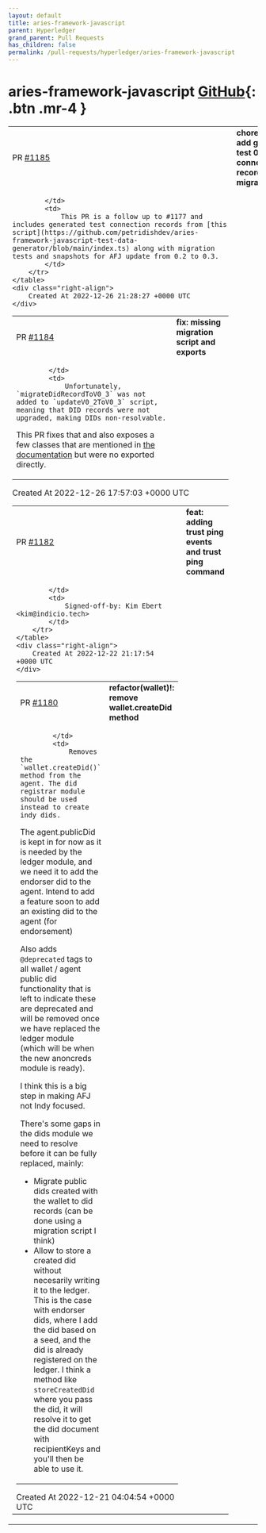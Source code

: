 ```yaml
---
layout: default
title: aries-framework-javascript
parent: Hyperledger
grand_parent: Pull Requests
has_children: false
permalink: /pull-requests/hyperledger/aries-framework-javascript
---
```


# aries-framework-javascript <span class="fs-3 right-align">[GitHub](https://github.com/hyperledger/aries-framework-javascript){: .btn .mr-4 }</span>


<div>
    <table>
        <tr>
            <td>
                PR <a href="https://github.com/hyperledger/aries-framework-javascript/pull/1185" class=".btn">#1185</a>
            </td>
            <td>
                <b>
                    chore(migrations): add generated test 0.2 connection records for migration tests
                </b>
            </td>
        </tr>
        <tr>
            <td>
                
            </td>
            <td>
                This PR is a follow up to #1177 and includes generated test connection records from [this script](https://github.com/petridishdev/aries-framework-javascript-test-data-generator/blob/main/index.ts) along with migration tests and snapshots for AFJ update from 0.2 to 0.3.
            </td>
        </tr>
    </table>
    <div class="right-align">
        Created At 2022-12-26 21:28:27 +0000 UTC
    </div>
</div>

<div>
    <table>
        <tr>
            <td>
                PR <a href="https://github.com/hyperledger/aries-framework-javascript/pull/1184" class=".btn">#1184</a>
            </td>
            <td>
                <b>
                    fix: missing migration script and exports
                </b>
            </td>
        </tr>
        <tr>
            <td>
                
            </td>
            <td>
                Unfortunately, `migrateDidRecordToV0_3` was not added to `updateV0_2ToV0_3` script, meaning that DID records were not upgraded, making DIDs non-resolvable.

This PR fixes that and also exposes a few classes that are mentioned in [the documentation](https://aries.js.org/guides/updating/update-assistant) but were no exported directly.
            </td>
        </tr>
    </table>
    <div class="right-align">
        Created At 2022-12-26 17:57:03 +0000 UTC
    </div>
</div>

<div>
    <table>
        <tr>
            <td>
                PR <a href="https://github.com/hyperledger/aries-framework-javascript/pull/1182" class=".btn">#1182</a>
            </td>
            <td>
                <b>
                    feat: adding trust ping events and trust ping command
                </b>
            </td>
        </tr>
        <tr>
            <td>
                
            </td>
            <td>
                Signed-off-by: Kim Ebert <kim@indicio.tech>
            </td>
        </tr>
    </table>
    <div class="right-align">
        Created At 2022-12-22 21:17:54 +0000 UTC
    </div>
</div>

<div>
    <table>
        <tr>
            <td>
                PR <a href="https://github.com/hyperledger/aries-framework-javascript/pull/1180" class=".btn">#1180</a>
            </td>
            <td>
                <b>
                    refactor(wallet)!: remove wallet.createDid method
                </b>
            </td>
        </tr>
        <tr>
            <td>
                
            </td>
            <td>
                Removes the `wallet.createDid()` method from the agent. The did registrar module should be used instead to create indy dids. 

The agent.publicDid is kept in for now as it is needed by the ledger module, and we need it to add the endorser did to the agent. Intend to add a feature soon to add an existing did to the agent (for endorsement)

Also adds `@deprecated` tags to all wallet / agent public did functionality that is left to indicate these are deprecated and will be removed once we have replaced the ledger module (which will be when the new anoncreds module is ready). 

I think this is a big step in making AFJ not Indy focused.

There's some gaps in the dids module we need to resolve before it can be fully replaced, mainly:
- Migrate public dids created with the wallet to did records (can be done using a migration script I think)
- Allow to store a created did without necesarily writing it to the ledger. This is the case with endorser dids, where I add the did based on a seed, and the did is already registered on the ledger. I think a method like `storeCreatedDid` where you pass the did, it will resolve it to get the did document with recipientKeys and you'll then be able to use it.
            </td>
        </tr>
    </table>
    <div class="right-align">
        Created At 2022-12-21 04:04:54 +0000 UTC
    </div>
</div>

